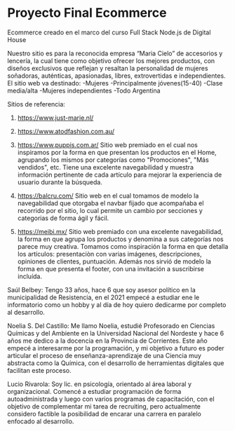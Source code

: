 <!-- ¿Qué productos o servicios brindará nuestro sitio? ¿Quién será nuestra audiencia
objetivo? ¿Cómo ajustaremos nuestra oferta a ese público?
Entregable: Crear archivo README.md en el repositiorio con:
● Una breve descripción de la oferta de productos y/o servicios ofrecidos por su
sitio. También agregar una breve descripción del público al que apunta el sitio.
● Una breve descripción de los integrantes del equipo. -->

# Proyecto Final Ecommerce
 Ecommerce creado en el marco del curso Full Stack Node.js de Digital House

Nuestro sitio es para la reconocida empresa “Maria Cielo” de accesorios y lencería, la cual tiene como objetivo ofrecer  los mejores productos, con diseños exclusivos que reflejan y resaltan la personalidad de mujeres soñadoras, auténticas, apasionadas, libres, extrovertidas e independientes.
El sitio web va destinado:
-Mujeres
-Principalmente jóvenes(15-40)
-Clase media/alta
-Mujeres independientes
-Todo Argentina


Sitios de referencia:
1) https://www.just-marie.nl/


2) https://www.atodfashion.com.au/


3) https://www.puppis.com.ar/
Sitio web premiado en el cual nos inspiramos por la forma en que presentan los productos en el Home, agrupando los mismos por categorías como "Promociones", "Más vendidos", etc. Tiene una excelente navegabilidad y muestra información pertinente de cada artículo para mejorar la experiencia de usuario durante la búsqueda.

4) https://balcru.com/
Sitio web en el cual tomamos de modelo la navegabilidad que otorgaba el navbar fijado que acompañaba el recorrido por el sitio, lo cual permite un cambio por secciones y categorias de forma ágil y fácil.

5) https://meibi.mx/
Sitio web premiado con una excelente navegabilidad, la forma en que agrupa los productos y denomina a sus categorías nos parece muy creativa. Tomamos como inspiración la forma en que detalla los artículos: presentaciòn con varias imágenes, descripciones, opiniones de clientes, puntuación. Además nos sirvió de modelo la forma en que presenta el footer, con una invitación a suscribirse incluída.


Saúl Belbey:
Tengo 33 años, hace 6 que soy asesor político en la municipalidad de Resistencia, en el 2021 empecé a estudiar ene le informatorio como un hobby y al día de hoy quiero dedicarme por completo al desarrollo.

Noelia S. Del Castillo:
Me llamo Noelia, estudié Profesorado en Ciencias Químicas y del Ambiente en la Universidad Nacional del Nordeste y hace 6 años me dedico a la docencia en la Provincia de Corrientes. Este año empecé a interesarme por la programación, y mi objetivo a futuro es poder articular el proceso de enseñanza-aprendizaje de una Ciencia muy abstracta como la Química, con el desarrollo de herramientas digitales que facilitan este proceso.

Lucio Rivarola: 
Soy lic. en psicología, orientado al área laboral y organizacional. Comencé a estudiar programación de forma autoadministrada y luego con varios programas de capacitación, con el objetivo de complementar mi tarea de recruiting, pero actualmente considero factible la posibilidad de encarar una carrera en paralelo enfocado al desarrollo.
